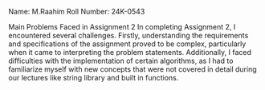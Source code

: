 Name: M.Raahim
Roll Number: 24K-0543

Main Problems Faced in Assignment 2
In completing Assignment 2, I encountered several challenges. Firstly, understanding the requirements and specifications of the assignment proved to be complex, particularly when it came to interpreting the problem statements. Additionally, I faced difficulties with the implementation of certain algorithms, as I had to familiarize myself with new concepts that were not covered in detail during our lectures like string library and built in functions. 

